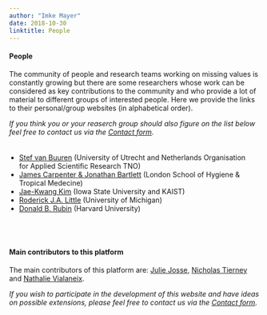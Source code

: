 ```yaml
---
author: "Imke Mayer"
date: 2018-10-30
linktitle: People
---
```


#### People
The community of people and research teams working on missing values is constantly growing but there are some researchers whose work can be considered as key contributions to the community and who provide a lot of material to different groups of interested people. Here we provide the links to their personal/group websites (in alphabetical order).

_If you think you or your reaserch group should also figure on the list below feel free to contact us via the [Contact form](/contact/)._

<ul class="list-group" id="people-list">
<li> <a href="https://stefvanbuuren.name" target="_blank">Stef van Buuren</a> (University of Utrecht and Netherlands Organisation for Applied Scientific Research TNO)</li>
<li> <a href="https://missingdata.lshtm.ac.uk/introduction-to-missing-data" target="_blank">James Carpenter & Jonathan Bartlett</a> (London School of Hygiene & Tropical Medecine)</li>
<!-- <li> <a href="http://www.stat.columbia.edu/~gelman/" target="_blank">Andrew Gelman</a> (Columbia University)</li> -->
<!-- <li> <a href="https://steinhardt.nyu.edu/faculty/Jennifer_L_Hill" target="_blank">Jennifer L. Hill</a> (New York University)</li> -->
<li> <a href="https://sites.google.com/view/jaekwangkim/home" target="_blank">Jae-Kwang Kim</a> (Iowa State University and KAIST)</li>
<li> <a href="https://sites.google.com/a/umich.edu/rod-little/" target="_blank">Roderick J.A. Little</a> (University of Michigan)</li>
<li> <a href="https://statistics.fas.harvard.edu/people/donald-b-rubin" target="_blank">Donald B. Rubin</a> (Harvard University)</li>
</ul>

<style>
#people-list
{
	padding:20px;
}
</style>

</br>

#### Main contributors to this platform
The main contributors of this platform are: <a href="http://juliejosse.com" target="_blank">Julie Josse</a>, <a href="https://www.njtierney.com" target="_blank">Nicholas Tierney</a> and <a href="http://www.nathalievialaneix.eu" target="_blank">Nathalie Vialaneix</a>.

_If you wish to participate in the development of this website and have ideas on possible extensions, please feel free to contact us via the <a href=/contact/>Contact form</a>._